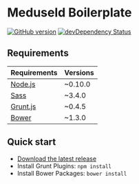 # Meduseld Boilerplate 

[![GitHub version](http://img.shields.io/github/release/agenceepsilon/meduseld-boilerplate.svg?style=flat-square)](https://github.com/agenceepsilon/meduseld-boilerplate/releases) [![devDependency Status](http://img.shields.io/david/dev/agenceepsilon/meduseld-boilerplate.svg?style=flat-square)](https://david-dm.org/agenceepsilon/meduseld-boilerplate#info=devDependencies)

## Requirements

| Requirements                        | Versions |
| ----------------------------------- | -------- |
| [Node.js](http://nodejs.org)        | ~0.10.0  |
| [Sass](http://sass-lang.com)        | ~3.4.0   |
| [Grunt.js](http://gruntjs.com)      | ~0.4.5   |
| [Bower](http://bower.io)            | ~1.3.0   |

## Quick start

* [Download the latest release](https://github.com/agenceepsilon/meduseld-boilerplate/archive/master.zip)
* Install Grunt Plugins: ``npm install``
* Install Bower Packages: ``bower install``
